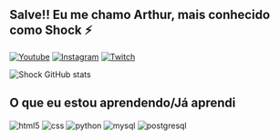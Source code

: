 ## Salve!! Eu me chamo Arthur, mais conhecido como Shock ⚡

[![Youtube](https://img.shields.io/badge/YouTube-FF0000?style=for-the-badge&logo=youtube&logoColor=white)](https://www.youtube.com/channel/UCRbToHzpbUETPGLACu2BYMA)
[![Instagram](https://img.shields.io/badge/Instagram-E4405F?style=for-the-badge&logo=instagram&logoColor=white)](https://www.instagram.com/arthur.sales03)
[![Twitch](https://img.shields.io/badge/Twitch-9146FF?style=for-the-badge&logo=twitch&logoColor=white)](https://www.twitch.tv/shockias)

![Shock GitHub stats](https://github-readme-stats.vercel.app/api?username=shockhswag&show_icons=true&theme=radical)

## O que eu estou aprendendo/Já aprendi

<div style="display: inline_block">
  <img align="center" alt="html5" src="https://img.shields.io/badge/HTML5-E34F26?style=for-the-badge&logo=html5&logoColor=white" />
  <img align="center" alt="css" src="https://img.shields.io/badge/CSS3-1572B6?style=for-the-badge&logo=css3&logoColor=white" />
  <img align="center" alt="python" src="https://img.shields.io/badge/Python-3776AB?style=for-the-badge&logo=python&logoColor=white" />
  <img align="center" alt="mysql" src="https://img.shields.io/badge/MySQL-4479A1?style=for-the-badge&logo=mysql&logoColor=white" />
  <img align="center" alt="postgresql" src="https://img.shields.io/badge/PostgreSQL-4169E1?style=for-the-badge&logo=postgresql&logoColor=white" />
</div><br/>
